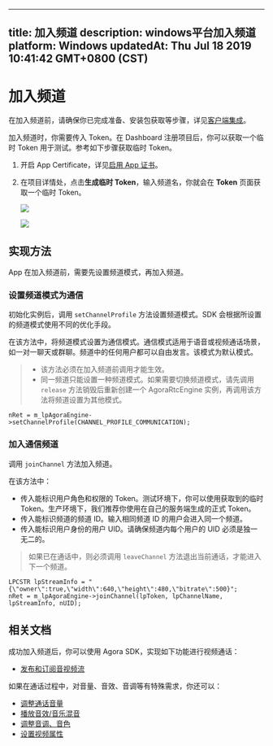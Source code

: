 
---
title: 加入频道
description: windows平台加入频道
platform: Windows
updatedAt: Thu Jul 18 2019 10:41:42 GMT+0800 (CST)
---
# 加入频道
在加入频道前，请确保你已完成准备、安装包获取等步骤，详见[客户端集成](../../cn/Video/windows_video.md)。

加入频道时，你需要传入 Token。在 Dashboard 注册项目后，你可以获取一个临时 Token 用于测试。参考如下步骤获取临时 Token。

1. 开启 App Certificate，详见[启用 App 证书](../../cn/Video/token.md)。
2. 在项目详情处，点击**生成临时 Token**，输入频道名，你就会在 **Token** 页面获取一个临时 Token。

	![](https://web-cdn.agora.io/docs-files/1562926292439)

	![](https://web-cdn.agora.io/docs-files/1562926303571)

## 实现方法
App 在加入频道前，需要先设置频道模式，再加入频道。

### 设置频道模式为通信
初始化实例后，调用 <code>setChannelProfile</code> 方法设置频道模式。SDK 会根据所设置的频道模式使用不同的优化手段。

在该方法中，将频道模式设置为通信模式。通信模式适用于语音或视频通话场景，如一对一聊天或群聊。频道中的任何用户都可以自由发言。该模式为默认模式。
 
> - 该方法必须在加入频道前调用才能生效。
> - 同一频道只能设置一种频道模式。如果需要切换频道模式，请先调用 `release` 方法销毁后重新创建一个 AgoraRtcEngine 实例，再调用该方法将频道设置为其他模式。


```
nRet = m_lpAgoraEngine->setChannelProfile(CHANNEL_PROFILE_COMMUNICATION);
```

### 加入通信频道
调用 <code>joinChannel</code> 方法加入频道。

在该方法中：

-   传入能标识用户角色和权限的 Token。测试环境下，你可以使用获取到的临时 Token。生产环境下，我们推荐你使用在自己的服务端生成的正式 Token。
-   传入能标识频道的频道 ID。输入相同频道 ID 的用户会进入同一个频道。
-   传入能标识用户身份的用户 UID。请确保频道内每个用户的 UID 必须是独一无二的。

> 如果已在通话中，则必须调用 <code>leaveChannel</code> 方法退出当前通话，才能进入下一个频道。

```
LPCSTR lpStreamInfo = "{\"owner\":true,\"width\":640,\"height\":480,\"bitrate\":500}";
nRet = m_lpAgoraEngine->joinChannel(lpToken, lpChannelName, lpStreamInfo, nUID);
```


## 相关文档
成功加入频道后，你可以使用 Agora SDK，实现如下功能进行视频通话：

- [发布和订阅音视频流](../../cn/Video/publish_windows.md)

如果在通话过程中，对音量、音效、音调等有特殊需求，你还可以：

- [调整通话音量](../../cn/Video/volume_windows.md)
- [播放音效/音乐混音](../../cn/Video/effect_mixing_windows.md)
- [调整音调、音色](../../cn/Video/voice_effect_windows.md)
- [设置视频属性](../../cn/Video/videoProfile_windows.md)

